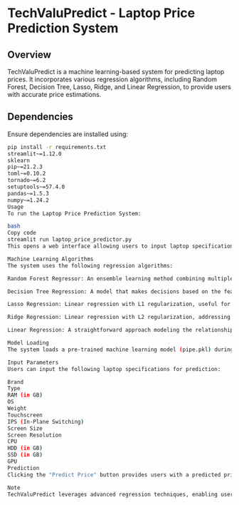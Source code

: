 # TechValuPredict - Laptop Price Prediction System

## Overview

TechValuPredict is a machine learning-based system for predicting laptop prices. It incorporates various regression algorithms, including Random Forest, Decision Tree, Lasso, Ridge, and Linear Regression, to provide users with accurate price estimations.

## Dependencies

Ensure dependencies are installed using:

```bash
pip install -r requirements.txt
streamlit~=1.12.0
sklearn
pip~=21.2.3
toml~=0.10.2
tornado~=6.2
setuptools~=57.4.0
pandas~=1.5.3
numpy~=1.24.2
Usage
To run the Laptop Price Prediction System:

bash
Copy code
streamlit run laptop_price_predictor.py
This opens a web interface allowing users to input laptop specifications and receive a predicted price range.

Machine Learning Algorithms
The system uses the following regression algorithms:

Random Forest Regressor: An ensemble learning method combining multiple decision trees for improved accuracy and robustness.

Decision Tree Regression: A model that makes decisions based on the features of the input data, forming a tree-like structure.

Lasso Regression: Linear regression with L1 regularization, useful for feature selection and preventing overfitting.

Ridge Regression: Linear regression with L2 regularization, addressing multicollinearity in the input data.

Linear Regression: A straightforward approach modeling the relationship between the dependent and independent variables.

Model Loading
The system loads a pre-trained machine learning model (pipe.pkl) during runtime, ensuring quick and accurate predictions.

Input Parameters
Users can input the following laptop specifications for prediction:

Brand
Type
RAM (in GB)
OS
Weight
Touchscreen
IPS (In-Plane Switching)
Screen Size
Screen Resolution
CPU
HDD (in GB)
SSD (in GB)
GPU
Prediction
Clicking the "Predict Price" button provides users with a predicted price range based on the entered specifications.

Note
TechValuPredict leverages advanced regression techniques, enabling users to make informed decisions in the competitive laptop market. Explore and harness the power of machine learning for accurate laptop price predictions!

